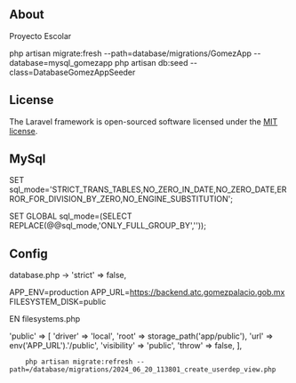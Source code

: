 ## About

Proyecto Escolar

php artisan migrate:fresh --path=database/migrations/GomezApp --database=mysql_gomezapp
php artisan db:seed --class=DatabaseGomezAppSeeder

## License

The Laravel framework is open-sourced software licensed under the [MIT license](https://opensource.org/licenses/MIT).

## MySql

SET sql_mode='STRICT_TRANS_TABLES,NO_ZERO_IN_DATE,NO_ZERO_DATE,ERROR_FOR_DIVISION_BY_ZERO,NO_ENGINE_SUBSTITUTION';

SET GLOBAL sql_mode=(SELECT REPLACE(@@sql_mode,'ONLY_FULL_GROUP_BY',''));

## Config

database.php -> 'strict' => false,


APP_ENV=production
APP_URL=https://backend.atc.gomezpalacio.gob.mx
FILESYSTEM_DISK=public

EN filesystems.php

 'public' => [
            'driver' => 'local',
            'root' => storage_path('app/public'),
            'url' => env('APP_URL').'/public',
            'visibility' => 'public',
            'throw' => false,
        ],

        php artisan migrate:refresh --path=/database/migrations/2024_06_20_113801_create_userdep_view.php
